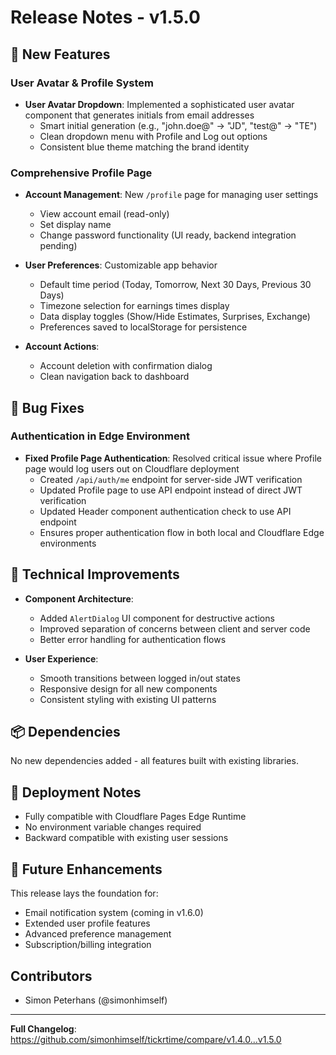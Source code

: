 # Release Notes - v1.5.0

## 🎉 New Features

### User Avatar & Profile System
- **User Avatar Dropdown**: Implemented a sophisticated user avatar component that generates initials from email addresses
  - Smart initial generation (e.g., "john.doe@" → "JD", "test@" → "TE")
  - Clean dropdown menu with Profile and Log out options
  - Consistent blue theme matching the brand identity

### Comprehensive Profile Page
- **Account Management**: New `/profile` page for managing user settings
  - View account email (read-only)
  - Set display name
  - Change password functionality (UI ready, backend integration pending)
  
- **User Preferences**: Customizable app behavior
  - Default time period (Today, Tomorrow, Next 30 Days, Previous 30 Days)
  - Timezone selection for earnings times display
  - Data display toggles (Show/Hide Estimates, Surprises, Exchange)
  - Preferences saved to localStorage for persistence

- **Account Actions**: 
  - Account deletion with confirmation dialog
  - Clean navigation back to dashboard

## 🐛 Bug Fixes

### Authentication in Edge Environment
- **Fixed Profile Page Authentication**: Resolved critical issue where Profile page would log users out on Cloudflare deployment
  - Created `/api/auth/me` endpoint for server-side JWT verification
  - Updated Profile page to use API endpoint instead of direct JWT verification
  - Updated Header component authentication check to use API endpoint
  - Ensures proper authentication flow in both local and Cloudflare Edge environments

## 🔧 Technical Improvements

- **Component Architecture**: 
  - Added `AlertDialog` UI component for destructive actions
  - Improved separation of concerns between client and server code
  - Better error handling for authentication flows

- **User Experience**:
  - Smooth transitions between logged in/out states
  - Responsive design for all new components
  - Consistent styling with existing UI patterns

## 📦 Dependencies

No new dependencies added - all features built with existing libraries.

## 🚀 Deployment Notes

- Fully compatible with Cloudflare Pages Edge Runtime
- No environment variable changes required
- Backward compatible with existing user sessions

## 🔮 Future Enhancements

This release lays the foundation for:
- Email notification system (coming in v1.6.0)
- Extended user profile features
- Advanced preference management
- Subscription/billing integration

## Contributors

- Simon Peterhans (@simonhimself)

---

**Full Changelog**: https://github.com/simonhimself/tickrtime/compare/v1.4.0...v1.5.0